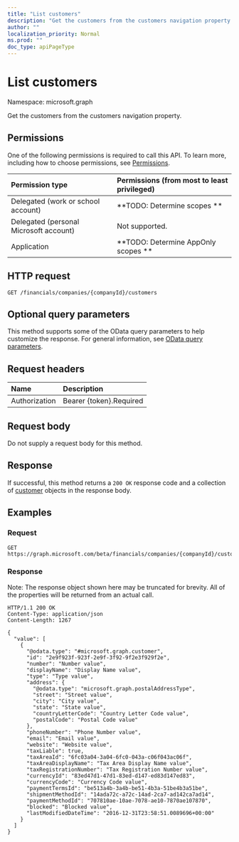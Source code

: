 ```yaml
---
title: "List customers"
description: "Get the customers from the customers navigation property."
author: ""
localization_priority: Normal
ms.prod: ""
doc_type: apiPageType
---
```


# List customers

Namespace: microsoft.graph

Get the customers from the customers navigation property.

## Permissions
One of the following permissions is required to call this API. To learn more, including how to choose permissions, see [Permissions](/concepts/permissions-reference.md).

|Permission type|Permissions (from most to least privileged)|
|:---|:---|
|Delegated (work or school account)|**TODO: Determine scopes **|
|Delegated (personal Microsoft account)|Not supported.|
|Application|**TODO: Determine AppOnly scopes **|

## HTTP request
<!-- {
  "blockType": "ignored"
}
-->
``` http
GET /financials/companies/{companyId}/customers
```

## Optional query parameters
This method supports some of the OData query parameters to help customize the response. For general information, see [OData query parameters](/graph/query-parameters).

## Request headers
|Name|Description|
|:---|:---|
|Authorization|Bearer {token}.Required|

## Request body
Do not supply a request body for this method.

## Response
If successful, this method returns a `200 OK` response code and a collection of [customer](../resources/customer.md) objects in the response body.

## Examples

### Request
<!-- {
  "blockType": "request",
  "name": "get_customer"
}
-->
``` http
GET https://graph.microsoft.com/beta/financials/companies/{companyId}/customers
```

### Response
Note: The response object shown here may be truncated for brevity. All of the properties will be returned from an actual call.
<!-- {
  "blockType": "response",
  "truncated": true,
  "@odata.type": "collection(microsoft.graph.customer)"
}
-->
``` http
HTTP/1.1 200 OK
Content-Type: application/json
Content-Length: 1267

{
  "value": [
    {
      "@odata.type": "#microsoft.graph.customer",
      "id": "2e9f923f-923f-2e9f-3f92-9f2e3f929f2e",
      "number": "Number value",
      "displayName": "Display Name value",
      "type": "Type value",
      "address": {
        "@odata.type": "microsoft.graph.postalAddressType",
        "street": "Street value",
        "city": "City value",
        "state": "State value",
        "countryLetterCode": "Country Letter Code value",
        "postalCode": "Postal Code value"
      },
      "phoneNumber": "Phone Number value",
      "email": "Email value",
      "website": "Website value",
      "taxLiable": true,
      "taxAreaId": "6fc03a04-3a04-6fc0-043a-c06f043ac06f",
      "taxAreaDisplayName": "Tax Area Display Name value",
      "taxRegistrationNumber": "Tax Registration Number value",
      "currencyId": "83ed47d1-47d1-83ed-d147-ed83d147ed83",
      "currencyCode": "Currency Code value",
      "paymentTermsId": "be513a4b-3a4b-be51-4b3a-51be4b3a51be",
      "shipmentMethodId": "14ada72c-a72c-14ad-2ca7-ad142ca7ad14",
      "paymentMethodId": "707810ae-10ae-7078-ae10-7870ae107870",
      "blocked": "Blocked value",
      "lastModifiedDateTime": "2016-12-31T23:58:51.0089696+00:00"
    }
  ]
}
```

